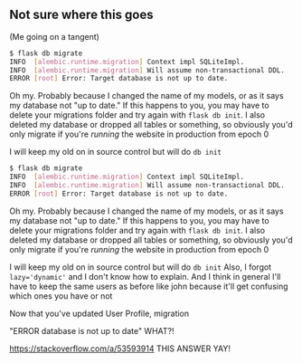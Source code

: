 
Not sure where this goes
-----
(Me going on a tangent)


```bash
$ flask db migrate
INFO  [alembic.runtime.migration] Context impl SQLiteImpl.
INFO  [alembic.runtime.migration] Will assume non-transactional DDL.
ERROR [root] Error: Target database is not up to date.
```

Oh my. Probably because I changed the name of my models, or as it says my database not "up to date." If this happens to you, you may have to delete your migrations folder and try again with `flask db init`. I also deleted my database or dropped all tables or something, so obviously you'd only migrate if you're *running* the website in production from epoch 0

I will keep my old on in source control but will do `db init`

```bash
$ flask db migrate
INFO  [alembic.runtime.migration] Context impl SQLiteImpl.
INFO  [alembic.runtime.migration] Will assume non-transactional DDL.
ERROR [root] Error: Target database is not up to date.
```

Oh my. Probably because I changed the name of my models, or as it says my database not "up to date." If this happens to you, you may have to delete your migrations folder and try again with `flask db init`. I also deleted my database or dropped all tables or something, so obviously you'd only migrate if you're *running* the website in production from epoch 0

I will keep my old on in source control but will do `db init`
Also, I forgot `lazy='dynamic'` and I don't know how to explain. And I think in general I'll have to keep the same users as before like john because it'll get confusing which ones you have or not

Now that you've updated User Profile, migration

"ERROR database is not up to date" WHAT?!

https://stackoverflow.com/a/53593914 THIS ANSWER YAY!